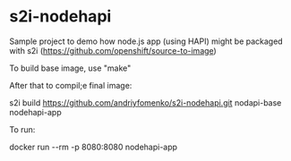 # s2i-nodehapi

Sample project to demo how node.js app (using HAPI) might be packaged with s2i (https://github.com/openshift/source-to-image)


To build base image, use "make"

After that to compil;e final image:

s2i build https://github.com/andriyfomenko/s2i-nodehapi.git nodapi-base nodehapi-app


To run:

docker run  --rm -p 8080:8080 nodehapi-app

